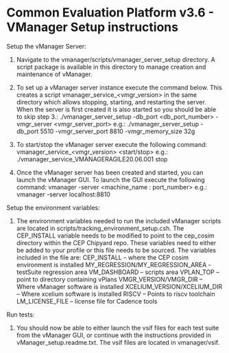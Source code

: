 [//]: # (Copyright 2022 Massachusetts Institute of Technology)

# Common Evaluation Platform v3.6 - VManager Setup instructions

Setup the vManager Server:
1. Navigate to the vmanager/scripts/vmanager_server_setup directory. A script package
   is available in this directory to manage creation and maintenance of vManager.

2. To set up a vManager server instance execute the command below. This creates 
   a script vmanager_service_<vmgr_version> in the same directory which allows 
   stopping, starting, and restarting the server. When the server is first created 
   it is also started so you should be able to skip step 3.: 
     ./vmanager_server_setup -db_port <db_port_number> -vmgr_server <vmgr_server_port>
     e.g.: ./vmanager_server_setup -db_port 5510 -vmgr_server_port 8810 -vmgr_memory_size 32g

3. To start/stop the vManager server execute the following command: 
     vmanager_service_<vmgr_version> <start/stop>
     e.g.: ./vmanager_service_VMANAGERAGILE20.06.001 stop

4. Once the vManager server has been created and started, you can launch the vManager 
   GUI. To launch the GUI execute the following command:
     vmanager -server <machine_name : port_number>
     e.g.: vmanager -server localhost:8810

Setup the environment variables:
1. The environment variables needed to run the included vManager scripts are located 
   in scripts/tracking_environment_setup.csh. The CEP_INSTALL variable needs to
   be modified to point to the cep_cosim directory within the CEP Chipyard repo. These
   variables need to either be added to your profile or this file needs to be sourced. 
   The variables included in the file are:
     CEP_INSTALL – where the CEP cosim environment is installed 
     MY_REGRESSION/MY_REGRESSION_AREA - testSuite regression area
     VM_DASHBOARD – scripts area
     VPLAN_TOP – point to directory containing vPlans
     VMGR_VERSION/VMGR_DIR – Where vManager software is installed
     XCELIUM_VERSION/XCELIUM_DIR – Where xcelium software is installed
     RISCV – Points to riscv toolchain
     LM_LICENSE_FILE – license file for Cadence tools

Run tests:
1. You should now be able to either launch the vsif files for each test suite from
   the vManager GUI, or continue with the instructions provided in vManager_setup.readme.txt.
   The vsif files are located in vmanager/vsif.
   
   
